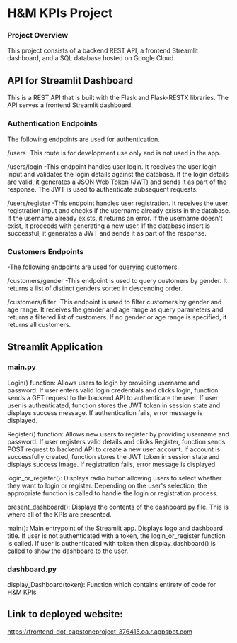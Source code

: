 # H&M KPIs Project

### Project Overview
This project consists of a backend REST API, a frontend Streamlit dashboard, and a SQL database hosted on Google Cloud.

## API for Streamlit Dashboard

This is a REST API that is built with the Flask and Flask-RESTX libraries. The API serves a frontend Streamlit dashboard.

### Authentication Endpoints
The following endpoints are used for authentication.

/users
-This route is for development use only and is not used in the app.

/users/login
-This endpoint handles user login. It receives the user login input and validates the login details against the database. If the login details are valid, it generates a JSON Web Token (JWT) and sends it as part of the response. The JWT is used to authenticate subsequent requests.

/users/register
-This endpoint handles user registration. It receives the user registration input and checks if the username already exists in the database. If the username already exists, it returns an error. If the username doesn't exist, it proceeds with generating a new user. If the database insert is successful, it generates a JWT and sends it as part of the response.

### Customers Endpoints
-The following endpoints are used for querying customers.

/customers/gender
-This endpoint is used to query customers by gender. It returns a list of distinct genders sorted in descending order.

/customers/filter
-This endpoint is used to filter customers by gender and age range. It receives the gender and age range as query parameters and returns a filtered list of customers. If no gender or age range is specified, it returns all customers.

## Streamlit Application
### main.py

Login() function:
Allows users to login by providing username and password. If user enters valid login credentials and clicks login, function sends a GET request to the backend API to authenticate the user. If user user is authenticated, function stores the JWT token in session state and displays success message. If authentication fails, error message is displayed.

Register() function:
Allows new users to register by providing username and password. If user registers valid details and clicks Register, function sends POST request to backend API to create a new user account. If account is successfully created, function stores the JWT token in session state and displays success image. If registration fails, error message is displayed.

login_or_register():
Displays radio button allowing users to select whether they want to login or register. Depending on the user's selection, the appropriate function is called to handle the login or registration process.

present_dashboard():
Displays the contents of the dashboard.py file. This is where all of the KPIs are presented.

main():
Main entrypoint of the Streamlit app. Displays logo and dashboard title. If user is not authenticated with a token, the login_or_register function is called. If user is authenticated with token then display_dashboard() is called to show the dashboard to the user.

### dashboard.py
display_Dashboard(token):
Function which contains entirety of code for H&M KPIs

## Link to deployed website:
https://frontend-dot-capstoneproject-376415.oa.r.appspot.com